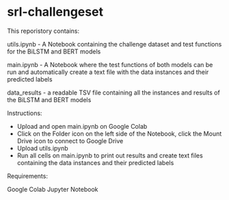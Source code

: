 # srl-challengeset

This reporistory contains:

utils.ipynb - A Notebook containing the challenge dataset and test functions for the BiLSTM and BERT models

main.ipynb - A Notebook where the test functions of both models can be run and automatically create a text file with the data instances and their predicted labels

data_results - a readable TSV file containing all the instances and results of the BiLSTM and BERT models

Instructions:
- Upload and open main.ipynb on Google Colab
- Click on the Folder icon on the left side of the Notebook, click the Mount Drive icon to connect to Google Drive
- Upload utils.ipynb
- Run all cells on main.ipynb to print out results and create text files containing the data instances and their predicted labels

Requirements:

Google Colab
Jupyter Notebook




